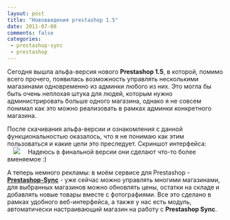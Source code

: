 ```yaml
---
layout: post
title: "Нововведения prestashop 1.5"
date: 2011-07-08
comments: false
categories:
 - prestashop-sync
 - prestashop
---
```



Сегодня вышла альфа-версия нового <b>Prestashop 1.5</b>, в  которой, помимо всего прочего, появилась возможность управлять  несколькими магазинами одновременно из админки любого из них. Это могла бы быть очень неплохая штука для людей, которым нужно администрировать больше одного магазина, однако я не совсем понимал как это можно реализовать в рамках админки конкретного магазина.

После скачивания альфа-версии и ознакомления с данной функциональностью оказалось, что я не понимаю как этим пользоваться и какие цели это преследует. Скриншот интерфейса:
<a href="http://3.bp.blogspot.com/-WJzDSnKyZvA/ThgVCPcKYLI/AAAAAAAAC84/TmPqxwbsixM/s1600/00009fds.png" imageanchor="1" style="margin-left: 1em; margin-right: 1em;"><img border="0" src="http://3.bp.blogspot.com/-WJzDSnKyZvA/ThgVCPcKYLI/AAAAAAAAC84/TmPqxwbsixM/s1600/00009fds.png" /></a>
Надеюсь в финальной версии они сделают что-то более вменяемое :)

А теперь немного рекламы: в моём сервисе для Prestashop -<b> <a href="http://prestashop-sync.com/" rel="nofollow">Prestashop-Sync</a></b> - уже сейчас можно управлять многими магазинами, для выбранных магазинов можно обновлять цены, остатки на складе и добавлять новые товары вместе с фотографиями. Все это сделано в рамках удобного веб-интерфейса, а также у нас есть модуль, автоматически настраивающий магазин на работу с <b>Prestashop Sync</b>.
